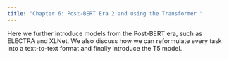 ```yaml
---
title: "Chapter 6: Post-BERT Era 2 and using the Transformer "
---
```

Here we further introduce models from the Post-BERT era, such as ELECTRA and XLNet. We also discuss how we can reformulate every task into a text-to-text format and finally introduce the T5 model.
